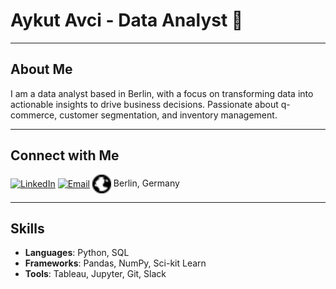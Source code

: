 
# Aykut Avci - Data Analyst 👋
---

## About Me
I am a data analyst based in Berlin, with a focus on transforming data into actionable insights to drive business decisions. Passionate about q-commerce, customer segmentation, and inventory management.

---

## Connect with Me

<p align="left">
  <a href="https://linkedin.com/in/aykutavci" target="blank"><img align="center" src="https://cdn.jsdelivr.net/npm/simple-icons@v3/icons/linkedin.svg" alt="LinkedIn" height="30" width="30" /></a>  
  <a href="mailto:aykut@example.com"><img align="center" src="https://cdn.jsdelivr.net/npm/simple-icons@v3/icons/gmail.svg" alt="Email" height="30" width="30" /></a>  
  <a href="#"><img align="center" src="https://raw.githubusercontent.com/iconic/open-iconic/master/svg/globe.svg" alt="Location" height="30" width="30" /></a>  
  Berlin, Germany
</p>

---


## Skills
- **Languages**: Python, SQL
- **Frameworks**: Pandas, NumPy, Sci-kit Learn
- **Tools**: Tableau, Jupyter, Git, Slack



